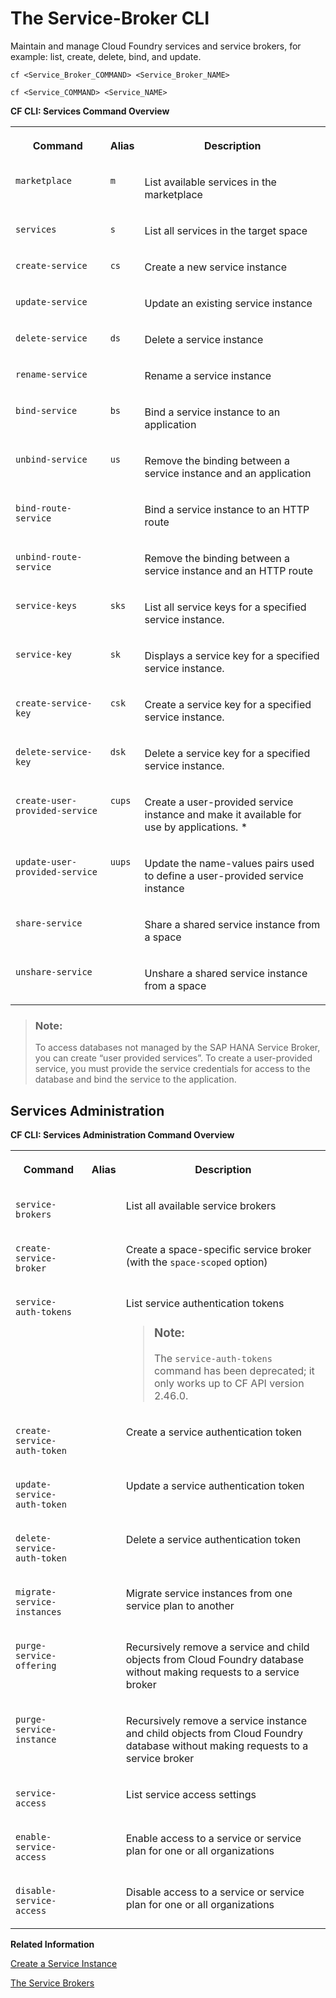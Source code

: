 <!-- loioc1fb23c2e9754e0bb5b67fa44c4e196c -->

# The Service-Broker CLI

Maintain and manage Cloud Foundry services and service brokers, for example: list, create, delete, bind, and update.



```
cf <Service_Broker_COMMAND> <Service_Broker_NAME>
```

```
cf <Service_COMMAND> <Service_NAME>
```

**CF CLI: Services Command Overview**


<table>
<tr>
<th valign="top">

Command



</th>
<th valign="top">

Alias



</th>
<th valign="top">

Description



</th>
</tr>
<tr>
<td valign="top">

 `marketplace` 



</td>
<td valign="top">

 `m` 



</td>
<td valign="top">

List available services in the marketplace



</td>
</tr>
<tr>
<td valign="top">

 `services` 



</td>
<td valign="top">

 `s` 



</td>
<td valign="top">

List all services in the target space



</td>
</tr>
<tr>
<td valign="top">

 `create-service` 



</td>
<td valign="top">

 `cs` 



</td>
<td valign="top">

Create a new service instance



</td>
</tr>
<tr>
<td valign="top">

 `update-service` 



</td>
<td valign="top">



</td>
<td valign="top">

Update an existing service instance



</td>
</tr>
<tr>
<td valign="top">

 `delete-service` 



</td>
<td valign="top">

 `ds` 



</td>
<td valign="top">

Delete a service instance



</td>
</tr>
<tr>
<td valign="top">

 `rename-service` 



</td>
<td valign="top">



</td>
<td valign="top">

Rename a service instance



</td>
</tr>
<tr>
<td valign="top">

 `bind-service` 



</td>
<td valign="top">

 `bs` 



</td>
<td valign="top">

Bind a service instance to an application



</td>
</tr>
<tr>
<td valign="top">

 `unbind-service` 



</td>
<td valign="top">

 `us` 



</td>
<td valign="top">

Remove the binding between a service instance and an application



</td>
</tr>
<tr>
<td valign="top">

 `bind-route-service` 



</td>
<td valign="top">



</td>
<td valign="top">

Bind a service instance to an HTTP route



</td>
</tr>
<tr>
<td valign="top">

 `unbind-route-service` 



</td>
<td valign="top">



</td>
<td valign="top">

Remove the binding between a service instance and an HTTP route



</td>
</tr>
<tr>
<td valign="top">

 `service-keys` 



</td>
<td valign="top">

 `sks` 



</td>
<td valign="top">

List all service keys for a specified service instance.



</td>
</tr>
<tr>
<td valign="top">

 `service-key` 



</td>
<td valign="top">

 `sk` 



</td>
<td valign="top">

Displays a service key for a specified service instance.



</td>
</tr>
<tr>
<td valign="top">

 `create-service-key` 



</td>
<td valign="top">

 `csk` 



</td>
<td valign="top">

Create a service key for a specified service instance.



</td>
</tr>
<tr>
<td valign="top">

 `delete-service-key` 



</td>
<td valign="top">

 `dsk` 



</td>
<td valign="top">

Delete a service key for a specified service instance.



</td>
</tr>
<tr>
<td valign="top">

 `create-user-provided-service` 



</td>
<td valign="top">

 `cups` 



</td>
<td valign="top">

Create a user-provided service instance and make it available for use by applications. \*



</td>
</tr>
<tr>
<td valign="top">

 `update-user-provided-service` 



</td>
<td valign="top">

 `uups` 



</td>
<td valign="top">

Update the name-values pairs used to define a user-provided service instance



</td>
</tr>
<tr>
<td valign="top">

 `share-service` 



</td>
<td valign="top">



</td>
<td valign="top">

Share a shared service instance from a space



</td>
</tr>
<tr>
<td valign="top">

 `unshare-service` 



</td>
<td valign="top">



</td>
<td valign="top">

Unshare a shared service instance from a space



</td>
</tr>
</table>

> ### Note:  
> To access databases not managed by the SAP HANA Service Broker, you can create “user provided services”. To create a user-provided service, you must provide the service credentials for access to the database and bind the service to the application.



<a name="loioc1fb23c2e9754e0bb5b67fa44c4e196c__section_f2s_b3p_hlb"/>

## Services Administration

**CF CLI: Services Administration Command Overview**


<table>
<tr>
<th valign="top">

Command



</th>
<th valign="top">

Alias



</th>
<th valign="top">

Description



</th>
</tr>
<tr>
<td valign="top">

 `service-brokers` 



</td>
<td valign="top">



</td>
<td valign="top">

List all available service brokers



</td>
</tr>
<tr>
<td valign="top">

 `create-service-broker` 



</td>
<td valign="top">



</td>
<td valign="top">

Create a space-specific service broker \(with the `space-scoped` option\)



</td>
</tr>
<tr>
<td valign="top">

 `service-auth-tokens` 



</td>
<td valign="top">



</td>
<td valign="top">

List service authentication tokens

> ### Note:  
> The `service-auth-tokens` command has been deprecated; it only works up to CF API version 2.46.0.



</td>
</tr>
<tr>
<td valign="top">

 `create-service-auth-token` 



</td>
<td valign="top">



</td>
<td valign="top">

Create a service authentication token



</td>
</tr>
<tr>
<td valign="top">

 `update-service-auth-token` 



</td>
<td valign="top">



</td>
<td valign="top">

Update a service authentication token



</td>
</tr>
<tr>
<td valign="top">

 `delete-service-auth-token` 



</td>
<td valign="top">



</td>
<td valign="top">

Delete a service authentication token



</td>
</tr>
<tr>
<td valign="top">

 `migrate-service-instances` 



</td>
<td valign="top">



</td>
<td valign="top">

Migrate service instances from one service plan to another



</td>
</tr>
<tr>
<td valign="top">

 `purge-service-offering` 



</td>
<td valign="top">



</td>
<td valign="top">

Recursively remove a service and child objects from Cloud Foundry database without making requests to a service broker



</td>
</tr>
<tr>
<td valign="top">

 `purge-service-instance` 



</td>
<td valign="top">



</td>
<td valign="top">

Recursively remove a service instance and child objects from Cloud Foundry database without making requests to a service broker



</td>
</tr>
<tr>
<td valign="top">

 `service-access` 



</td>
<td valign="top">



</td>
<td valign="top">

List service access settings



</td>
</tr>
<tr>
<td valign="top">

 `enable-service-access` 



</td>
<td valign="top">



</td>
<td valign="top">

Enable access to a service or service plan for one or all organizations



</td>
</tr>
<tr>
<td valign="top">

 `disable-service-access` 



</td>
<td valign="top">



</td>
<td valign="top">

Disable access to a service or service plan for one or all organizations



</td>
</tr>
</table>

**Related Information**  


[Create a Service Instance](create-a-service-instance-355f3b1.md "Make a service instance available to applications.")

[The Service Brokers](the-service-brokers-662d971.md "Service brokers manage instances of services used by applications running in the Cloud Foundry run time.")

